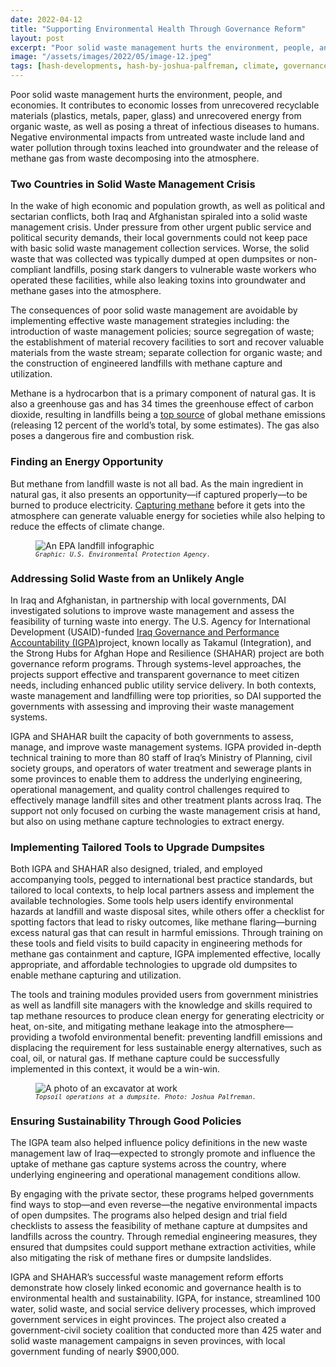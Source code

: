 ```yaml
---
date: 2022-04-12
title: "Supporting Environmental Health Through Governance Reform"
layout: post
excerpt: "Poor solid waste management hurts the environment, people, and economies. It contributes to economic losses from unrecovered recyclable materials (plastics, metals, paper, glass) and unrecovered energy from organic waste, as well as posing a threat of infectious diseases to humans. "
image: "/assets/images/2022/05/image-12.jpeg"
tags: [hash-developments, hash-by-joshua-palfreman, climate, governance, environment-and-energy, hash-featured]
---
```

<p>Poor solid waste management hurts the environment, people, and economies. It contributes to economic losses from unrecovered recyclable materials (plastics, metals, paper, glass) and unrecovered energy from organic waste, as well as posing a threat of infectious diseases to humans. Negative environmental impacts from untreated waste include land and water pollution through toxins leached into groundwater and the release of methane gas from waste decomposing into the atmosphere.</p><h3 id="two-countries-in-solid-waste-management-crisis">Two Countries in Solid Waste Management Crisis</h3><p>In the wake of high economic and population growth, as well as political and sectarian conflicts, both Iraq and Afghanistan spiraled into a solid waste management crisis. Under pressure from other urgent public service and political security demands, their local governments could not keep pace with basic solid waste management collection services. Worse, the solid waste that was collected was typically dumped at open dumpsites or non-compliant landfills, posing stark dangers to vulnerable waste workers who operated these facilities, while also leaking toxins into groundwater and methane gases into the atmosphere.</p><p>The consequences of poor solid waste management are avoidable by implementing effective waste management strategies including: the introduction of waste management policies; source segregation of waste; the establishment of material recovery facilities to sort and recover valuable materials from the waste stream; separate collection for organic waste; and the construction of engineered landfills with methane capture and utilization.</p><p>Methane is a hydrocarbon that is a primary component of natural gas. It is also a greenhouse gas and has 34 times the greenhouse effect of carbon dioxide, resulting in landfills being a <a href="https://www.globalmethane.org/documents/landfill_fs_eng.pdf">top source</a> of global methane emissions (releasing 12 percent of the world’s total, by some estimates). The gas also poses a dangerous fire and combustion risk.</p><h3 id="finding-an-energy-opportunity">Finding an Energy Opportunity</h3><p>But methane from landfill waste is not all bad. As the main ingredient in natural gas, it also presents an opportunity—if captured properly—to be burned to produce electricity. <a href="https://archive.epa.gov/climatechange/kids/solutions/technologies/methane.html#:~:text=Methane%20is%20a%20very%20powerful,buildings%2C%20or%20power%20garbage%20trucks.">Capturing methane</a> before it gets into the atmosphere can generate valuable energy for societies while also helping to reduce the effects of climate change.</p><figure class="kg-card kg-image-card kg-card-hascaption"><img src="https://dai-global-developments.com/uploads/EPA%20landfill%20infogrpahic.gif" class="kg-image" alt="An EPA landfill infographic" loading="lazy"><figcaption><code><em><code><em>Graphic: U.S. Environmental Protection Agency.</em></code></em></code></figcaption></figure><h3 id="addressing-solid-waste-from-an-unlikely-angle">Addressing Solid Waste from an Unlikely Angle</h3><p>In Iraq and Afghanistan, in partnership with local governments, DAI investigated solutions to improve waste management and assess the feasibility of turning waste into energy. The U.S. Agency for International Development (USAID)-funded <a href="https://www.dai.com/our-work/projects/iraq-governance-and-performance-accountability-project">Iraq Governance and Performance Accountability (IGPA)</a>project, known locally as Takamul (Integration), and the Strong Hubs for Afghan Hope and Resilience (SHAHAR) project are both governance reform programs. Through systems-level approaches, the projects support effective and transparent governance to meet citizen needs, including enhanced public utility service delivery. In both contexts, waste management and landfilling were top priorities, so DAI supported the governments with assessing and improving their waste management systems.</p><p>IGPA and SHAHAR built the capacity of both governments to assess, manage, and improve waste management systems. IGPA provided in-depth technical training to more than 80 staff of Iraq’s Ministry of Planning, civil society groups, and operators of water treatment and sewerage plants in some provinces to enable them to address the underlying engineering, operational management, and quality control challenges required to effectively manage landfill sites and other treatment plants across Iraq. The support not only focused on curbing the waste management crisis at hand, but also on using methane capture technologies to extract energy.</p><h3 id="implementing-tailored-tools-to-upgrade-dumpsites">Implementing Tailored Tools to Upgrade Dumpsites</h3><p>Both IGPA and SHAHAR also designed, trialed, and employed accompanying tools, pegged to international best practice standards, but tailored to local contexts, to help local partners assess and implement the available technologies. Some tools help users identify environmental hazards at landfill and waste disposal sites, while others offer a checklist for spotting factors that lead to risky outcomes, like methane flaring—burning excess natural gas that can result in harmful emissions. Through training on these tools and field visits to build capacity in engineering methods for methane gas containment and capture, IGPA implemented effective, locally appropriate, and affordable technologies to upgrade old dumpsites to enable methane capturing and utilization.</p><p>The tools and training modules provided users from government ministries as well as landfill site managers with the knowledge and skills required to tap methane resources to produce clean energy for generating electricity or heat, on-site, and mitigating methane leakage into the atmosphere—providing a twofold environmental benefit: preventing landfill emissions and displacing the requirement for less sustainable energy alternatives, such as coal, oil, or natural gas. If methane capture could be successfully implemented in this context, it would be a win-win.</p><figure class="kg-card kg-image-card kg-card-hascaption"><img src="https://dai-global-developments.com/uploads/Image%20option%201%20-%20Joshua%20Palfreman.jpg" class="kg-image" alt="A photo of an excavator at work" loading="lazy"><figcaption><code><em><code><em>Topsoil operations at a dumpsite. Photo: Joshua Palfreman.</em></code></em></code></figcaption></figure><h3 id="ensuring-sustainability-through-good-policies">Ensuring Sustainability Through Good Policies</h3><p>The IGPA team also helped influence policy definitions in the new waste management law of Iraq—expected to strongly promote and influence the uptake of methane gas capture systems across the country, where underlying engineering and operational management conditions allow.</p><p>By engaging with the private sector, these programs helped governments find ways to stop—and even reverse—the negative environmental impacts of open dumpsites. The programs also helped design and trial field checklists to assess the feasibility of methane capture at dumpsites and landfills across the country. Through remedial engineering measures, they ensured that dumpsites could support methane extraction activities, while also mitigating the risk of methane fires or dumpsite landslides.</p><p>IGPA and SHAHAR’s successful waste management reform efforts demonstrate how closely linked economic and governance health is to environmental health and sustainability. IGPA, for instance, streamlined 100 water, solid waste, and social service delivery processes, which improved government services in eight provinces. The project also created a government-civil society coalition that conducted more than 425 water and solid waste management campaigns in seven provinces, with local government funding of nearly $900,000.</p>
  